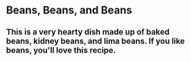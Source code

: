 # Beans, Beans, and Beans
## This is a very hearty dish made up of baked beans, kidney beans, and lima beans. If you like beans, you'll love this recipe.